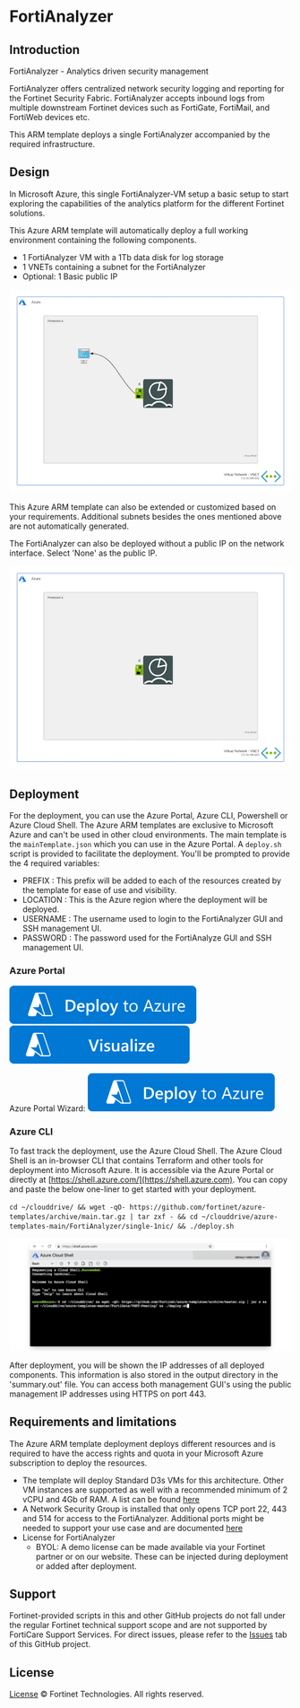 # FortiAnalyzer

## Introduction

FortiAnalyzer - Analytics driven security management

FortiAnalyzer offers centralized network security logging and reporting for the Fortinet Security Fabric. FortiAnalyzer accepts inbound logs from multiple downstream Fortinet devices such as FortiGate, FortiMail, and FortiWeb devices etc.

This ARM template deploys a single FortiAnalyzer accompanied by the required infrastructure.

## Design

In Microsoft Azure, this single FortiAnalyzer-VM setup a basic setup to start exploring the capabilities of the analytics platform for the different Fortinet solutions.

This Azure ARM template will automatically deploy a full working environment containing the following components.

- 1 FortiAnalyzer VM with a 1Tb data disk for log storage
- 1 VNETs containing a subnet for the FortiAnalyzer
- Optional: 1 Basic public IP

<p align="center">
  <img src="images/faz-single-1nic-small.png" alt="FortiAnalyzer-VM azure design"/>
</p>

This Azure ARM template can also be extended or customized based on your requirements. Additional subnets besides the ones mentioned above are not automatically generated.

The FortiAnalyzer can also be deployed without a public IP on the network interface. Select 'None' as the public IP.

<p align="center">
  <img src="images/faz-single-1nic-private-small.png" alt="FortiAnalyzer-VM azure design"/>
</p>

## Deployment

For the deployment, you can use the Azure Portal, Azure CLI, Powershell or Azure Cloud Shell. The Azure ARM templates are exclusive to Microsoft Azure and can't be used in other cloud environments. The main template is the `mainTemplate.json` which you can use in the Azure Portal. A `deploy.sh` script is provided to facilitate the deployment. You'll be prompted to provide the 4 required variables:

- PREFIX : This prefix will be added to each of the resources created by the template for ease of use and visibility.
- LOCATION : This is the Azure region where the deployment will be deployed.
- USERNAME : The username used to login to the FortiAnalyzer GUI and SSH management UI.
- PASSWORD : The password used for the FortiAnalyze GUI and SSH management UI.

### Azure Portal

[![Deploy To Azure](https://raw.githubusercontent.com/Azure/azure-quickstart-templates/master/1-CONTRIBUTION-GUIDE/images/deploytoazure.svg?sanitize=true)](https://portal.azure.com/#create/Microsoft.Template/uri/https%3A%2F%2Fraw.githubusercontent.com%2Ffortinet%2Fazure-templates%2Fmain%2FFortiAnalyzer%2Fsingle-1nic%2FmainTemplate.json)
[![Visualize](https://raw.githubusercontent.com/Azure/azure-quickstart-templates/master/1-CONTRIBUTION-GUIDE/images/visualizebutton.svg?sanitize=true)](http://armviz.io/#/?load=https%3A%2F%2Fraw.githubusercontent.com%2Ffortinet%2Fazure-templates$2Fmain%2FFortiAnalyzer%2Fsingle-1nic%2FmainTemplate.json)

Azure Portal Wizard:
[![Azure Portal Wizard](https://raw.githubusercontent.com/Azure/azure-quickstart-templates/master/1-CONTRIBUTION-GUIDE/images/deploytoazure.svg?sanitize=true)](https://portal.azure.com/#create/Microsoft.Template/uri/https%3A%2F%2Fraw.githubusercontent.com%2Ffortinet%2Fazure-templates%2Fmain%2FFortiAnalyzer%2Fsingle-1nic%2FmainTemplate.json/createUIDefinitionUri/https%3A%2F%2Fraw.githubusercontent.com%2Ffortinet%2Fazure-templates%2Fmain%2FFortiAnalyzer%2Fsingle-1nic%2FcreateUiDefinition.json)


### Azure CLI
To fast track the deployment, use the Azure Cloud Shell. The Azure Cloud Shell is an in-browser CLI that contains Terraform and other tools for deployment into Microsoft Azure. It is accessible via the Azure Portal or directly at [https://shell.azure.com/](https://shell.azure.com). You can copy and paste the below one-liner to get started with your deployment.

`cd ~/clouddrive/ && wget -qO- https://github.com/fortinet/azure-templates/archive/main.tar.gz | tar zxf - && cd ~/clouddrive/azure-templates-main/FortiAnalyzer/single-1nic/ && ./deploy.sh`

![Azure Cloud Shell](images/azure-cloud-shell.png)

After deployment, you will be shown the IP addresses of all deployed components. This information is also stored in the output directory in the 'summary.out' file. You can access both management GUI's using the public management IP addresses using HTTPS on port 443.

## Requirements and limitations

The Azure ARM template deployment deploys different resources and is required to have the access rights and quota in your Microsoft Azure subscription to deploy the resources.

- The template will deploy Standard D3s VMs for this architecture. Other VM instances are supported as well with a recommended minimum of 2 vCPU and 4Gb of RAM. A list can be found [here](ttps://docs.fortinet.com/document/fortianalyzer-public-cloud/7.0.0/azure-administration-guide/351055/instance-type-support)
- A Network Security Group is installed that only opens TCP port 22, 443 and 514 for access to the FortiAnalyzer. Additional ports might be needed to support your use case and are documented [here](https://docs.fortinet.com/document/fortianalyzer/7.0.0/fortianalyzer-ports/290737/incoming-ports)
- License for FortiAnalyzer
  - BYOL: A demo license can be made available via your Fortinet partner or on our website. These can be injected during deployment or added after deployment.

## Support
Fortinet-provided scripts in this and other GitHub projects do not fall under the regular Fortinet technical support scope and are not supported by FortiCare Support Services.
For direct issues, please refer to the [Issues](https://github.com/fortinet/azure-templates/issues) tab of this GitHub project.

## License
[License](/../../blob/main/LICENSE) © Fortinet Technologies. All rights reserved.
